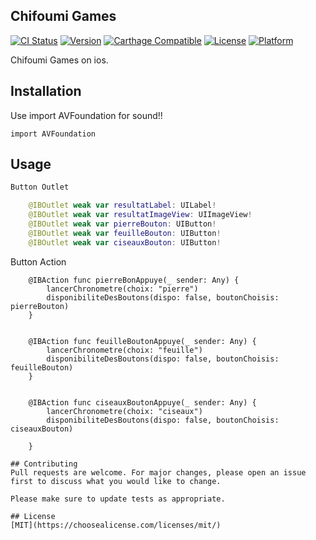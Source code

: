 ## Chifoumi Games

[![CI Status](https://travis-ci.org/exyte/Macaw.svg?style=flat)](https://travis-ci.org/exyte/Macaw)
[![Version](https://img.shields.io/cocoapods/v/Macaw.svg?style=flat)](http://cocoapods.org/pods/Macaw)
[![Carthage Compatible](https://img.shields.io/badge/Carthage-compatible-0473B3.svg?style=flat)](https://github.com/Carthage/Carthage)
[![License](https://img.shields.io/cocoapods/l/Macaw.svg?style=flat)](http://cocoapods.org/pods/Macaw)
[![Platform](https://img.shields.io/cocoapods/p/Macaw.svg?style=flat)](http://cocoapods.org/pods/Macaw)

Chifoumi Games on ios.

## Installation

Use import AVFoundation for sound!!

```
import AVFoundation
```

## Usage

```Swift
Button Outlet

    @IBOutlet weak var resultatLabel: UILabel!
    @IBOutlet weak var resultatImageView: UIImageView!
    @IBOutlet weak var pierreBouton: UIButton!
    @IBOutlet weak var feuilleBouton: UIButton!
    @IBOutlet weak var ciseauxBouton: UIButton!
```
Button Action

```
    @IBAction func pierreBonAppuye(_ sender: Any) {
        lancerChronometre(choix: "pierre")
        disponibiliteDesBoutons(dispo: false, boutonChoisis: pierreBouton)
    }
    
    
    @IBAction func feuilleBoutonAppuye(_ sender: Any) {
        lancerChronometre(choix: "feuille")
        disponibiliteDesBoutons(dispo: false, boutonChoisis: feuilleBouton)
    }
    
    
    @IBAction func ciseauxBoutonAppuye(_ sender: Any) {
        lancerChronometre(choix: "ciseaux")
        disponibiliteDesBoutons(dispo: false, boutonChoisis: ciseauxBouton)
        
    }
    
## Contributing
Pull requests are welcome. For major changes, please open an issue first to discuss what you would like to change.

Please make sure to update tests as appropriate.

## License
[MIT](https://choosealicense.com/licenses/mit/)
